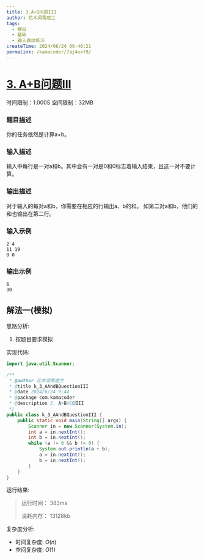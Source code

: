 ```yaml
---
title: 3.A+B问题III
author: 花木凋零成兰
tags:
  - 模拟
  - 基础
  - 输入输出练习
createTime: 2024/06/24 09:40:21
permalink: /kamacoder/7aj4oxf9/
---
```


# [3. A+B问题III](https://kamacoder.com/problempage.php?pid=1002)
时间限制：1.000S  空间限制：32MB
### 题目描述
你的任务依然是计算a+b。

### 输入描述
输入中每行是一对a和b。其中会有一对是0和0标志着输入结束，且这一对不要计算。

### 输出描述
对于输入的每对a和b，你需要在相应的行输出a、b的和。
如第二对a和b，他们的和也输出在第二行。
### 输入示例
```text
2 4
11 19
0 0
```
### 输出示例
```text
6
30
```

## 解法一(模拟)

思路分析:
1. 按题目要求模拟

实现代码:
```java
import java.util.Scanner;

/**
 * @author 花木凋零成兰
 * @title k_3_AAndBQuestionIII
 * @date 2024/6/24 9:44
 * @package com.kamacoder
 * @description 3. A+B问题III
 */
public class k_3_AAndBQuestionIII {
    public static void main(String[] args) {
        Scanner in = new Scanner(System.in);
        int a = in.nextInt();
        int b = in.nextInt();
        while (a != 0 && b != 0) {
            System.out.println(a + b);
            a = in.nextInt();
            b = in.nextInt();
        }
    }
}
```

运行结果:
> 运行时间：
> 383ms
> 
> 消耗内存：
> 13128kb

复杂度分析:
- 时间复杂度: $O(n)$
- 空间复杂度: $O(1)$
